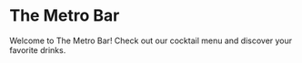 # The Metro Bar
Welcome to The Metro Bar! Check out our cocktail menu and discover your favorite drinks.
